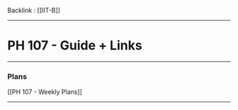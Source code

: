 Backlink : [[IIT-B]]

---

# PH 107 - Guide + Links


---

### Plans

  [[PH 107 - Weekly Plans]]

---